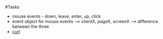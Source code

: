 #Tasks
 - mouse events - down, leave, enter, up, click 
 - event object for mouse events --> clientX, pageX, screenX --> difference between the three
 - [curl](http://curl.haxx.se/docs/httpscripting.html)
 
